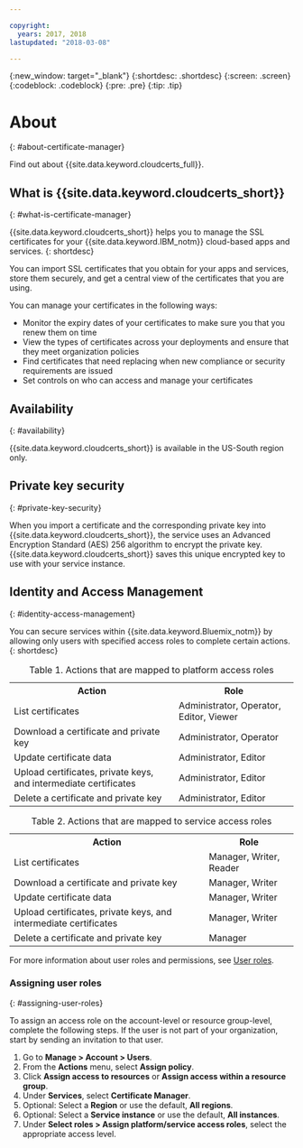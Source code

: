 ```yaml
---

copyright:
  years: 2017, 2018
lastupdated: "2018-03-08"

---
```

{:new_window: target="_blank"}
{:shortdesc: .shortdesc}
{:screen: .screen}
{:codeblock: .codeblock}
{:pre: .pre}
{:tip: .tip}

# About
{: #about-certificate-manager}

Find out about {{site.data.keyword.cloudcerts_full}}.

## What is {{site.data.keyword.cloudcerts_short}}
{: #what-is-certificate-manager}

{{site.data.keyword.cloudcerts_short}} helps you to manage the SSL certificates for your {{site.data.keyword.IBM_notm}} cloud-based apps and services.
{: shortdesc}

You can import SSL certificates that you obtain for your apps and services, store them securely, and get a central view of the certificates that you are using.

You can manage your certificates in the following ways:

* Monitor the expiry dates of your certificates to make sure you that you renew them on time
* View the types of certificates across your deployments and ensure that they meet organization policies
* Find certificates that need replacing when new compliance or security requirements are issued
* Set controls on who can access and manage your certificates

## Availability
{: #availability}

{{site.data.keyword.cloudcerts_short}} is available in the US-South region only.

## Private key security
{: #private-key-security}

When you import a certificate and the corresponding private key into {{site.data.keyword.cloudcerts_short}}, the service uses an Advanced Encryption Standard (AES) 256 algorithm to encrypt the private key. {{site.data.keyword.cloudcerts_short}} saves this unique encrypted key to use with your service instance.

## Identity and Access Management
{: #identity-access-management}

You can secure services within {{site.data.keyword.Bluemix_notm}} by allowing only users with specified access roles to complete certain actions.
{: shortdesc}

<table>
<caption> Table 1. Actions that are mapped to platform access roles</caption>
  <tr>
    <th> Action </th>
    <th> Role </th>
  </tr>
  <tr>
    <td>List certificates</td>
    <td> Administrator, Operator, Editor, Viewer </td>
  </tr>
  <tr>
    <td>Download a certificate and private key </td>
    <td> Administrator, Operator </td>
  </tr>
  <tr>
    <td>Update certificate data</td>
    <td> Administrator, Editor </td>
  </tr>
  <tr>
    <td>Upload certificates, private keys, and intermediate certificates </td>
    <td> Administrator, Editor  </td>
  </tr>
  <tr>
    <td>Delete a certificate and private key </td>
    <td> Administrator, Editor </td>
  </tr>
</table>

<table>
<caption> Table 2. Actions that are mapped to service access roles</caption>
  <tr>
    <th> Action </th>
    <th> Role </th>
  </tr>
  <tr>
    <td>List certificates</td>
    <td> Manager, Writer, Reader </td>
  </tr>
  <tr>
    <td>Download a certificate and private key </td>
    <td> Manager, Writer </td>
  </tr>
  <tr>
    <td>Update certificate data</td>
    <td> Manager, Writer </td>
  </tr>
  <tr>
    <td>Upload certificates, private keys, and intermediate certificates </td>
    <td> Manager, Writer  </td>
  </tr>
  <tr>
    <td>Delete a certificate and private key </td>
    <td> Manager </td>
  </tr>
</table>

For more information about user roles and permissions, see [User roles](/docs/iam/users_roles.html#userroles).

### Assigning user roles
{: #assigning-user-roles}

To assign an access role on the account-level or resource group-level, complete the following steps.
If the user is not part of your organization, start by sending an invitation to that user.

1. Go to **Manage > Account > Users**.
2. From the **Actions** menu, select **Assign policy**.
3. Click **Assign access to resources** or **Assign access within a resource group**.
4. Under **Services**, select **Certificate Manager**.
5. Optional: Select a **Region** or use the default, **All regions**.
6. Optional: Select a **Service instance** or use the default, **All instances**.
7. Under **Select roles > Assign platform/service access roles**, select the appropriate access level.
